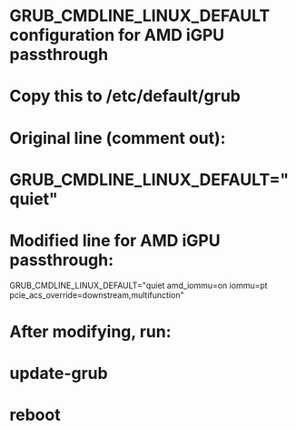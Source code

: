# GRUB_CMDLINE_LINUX_DEFAULT configuration for AMD iGPU passthrough
# Copy this to /etc/default/grub

# Original line (comment out):
# GRUB_CMDLINE_LINUX_DEFAULT="quiet"

# Modified line for AMD iGPU passthrough:
GRUB_CMDLINE_LINUX_DEFAULT="quiet amd_iommu=on iommu=pt pcie_acs_override=downstream,multifunction"

# After modifying, run:
# update-grub
# reboot